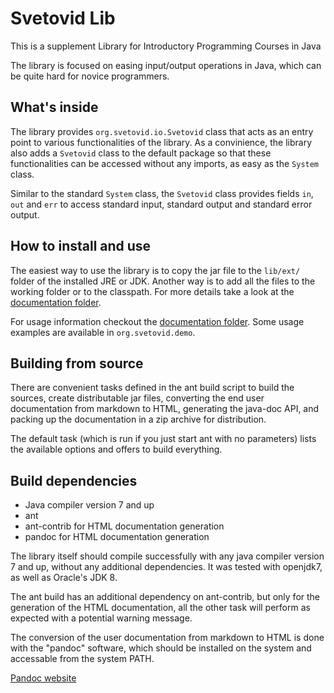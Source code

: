 Svetovid Lib
============

This is a supplement Library for Introductory Programming Courses in Java

The library is focused on easing input/output operations in Java, which can be
quite hard for novice programmers.

What's inside
-------------

The library provides `org.svetovid.io.Svetovid` class that acts as an entry
point to various functionalities of the library. As a convinience, the library
also adds a `Svetovid` class to the default package so that these
functionalities can be accessed without any imports, as easy as the `System`
class.

Similar to the standard `System` class, the `Svetovid` class provides fields
`in`, `out` and `err` to access standard input, standard output and standard
error output.


How to install and use
----------------------

The easiest way to use the library is to copy the jar file to the `lib/ext/`
folder of the installed JRE or JDK. Another way is to add all the files to the
working folder or to the classpath. For more details take a look at the
[documentation folder](doc).

For usage information checkout the [documentation folder](doc). Some usage
examples are available in `org.svetovid.demo`.


Building from source
--------------------

There are convenient tasks defined in the ant build script
to build the sources, create distributable jar files,
converting the end user documentation from markdown
to HTML, generating the java-doc API, and packing up the
documentation in a zip archive for distribution.

The default task (which is run if you just start ant with
no parameters) lists the available options and offers to
build everything.


Build dependencies
------------------

* Java compiler version 7 and up
* ant
* ant-contrib for HTML documentation generation
* pandoc for HTML documentation generation

The library itself should compile successfully with any java
compiler version 7 and up, without any additional
dependencies. It was tested with openjdk7, as well as 
Oracle's JDK 8.

The ant build has an additional dependency on ant-contrib,
but only for the generation of the HTML documentation, all
the other task will perform as expected with a potential 
warning message.

The conversion of the user documentation from markdown to
HTML is done with the "pandoc" software, which should be
installed on the system and accessable from the system PATH.

[Pandoc website](http://johnmacfarlane.net/pandoc/index.html)
